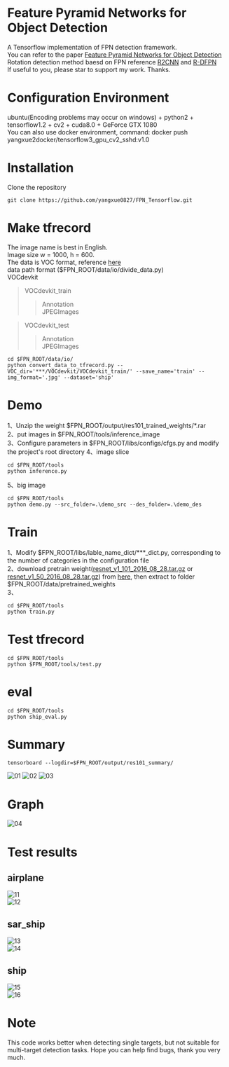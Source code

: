 # Feature Pyramid Networks for Object Detection
A Tensorflow implementation of FPN detection framework.    
You can refer to the paper [Feature Pyramid Networks for Object Detection](https://arxiv.org/abs/1612.03144)    
Rotation detection method baesd on FPN reference [R2CNN](https://github.com/yangxue0827/R2CNN_FPN_Tensorflow) and [R-DFPN](https://github.com/yangxue0827/R-DFPN_FPN_Tensorflow)  
If useful to you, please star to support my work. Thanks.     

# Configuration Environment
ubuntu(Encoding problems may occur on windows) + python2 + tensorflow1.2 + cv2 + cuda8.0 + GeForce GTX 1080      
You can also use docker environment, command: docker push yangxue2docker/tensorflow3_gpu_cv2_sshd:v1.0     

# Installation    
  Clone the repository    
  ```Shell    
  git clone https://github.com/yangxue0827/FPN_Tensorflow.git    
  ```       

# Make tfrecord   
The image name is best in English.   
Image size w = 1000, h = 600.    
The data is VOC format, reference [here](sample.xml)     
data path format  ($FPN_ROOT/data/io/divide_data.py)      
VOCdevkit  
>VOCdevkit_train  
>>Annotation  
>>JPEGImages   

>VOCdevkit_test   
>>Annotation   
>>JPEGImages   

  ```Shell    
  cd $FPN_ROOT/data/io/  
  python convert_data_to_tfrecord.py --VOC_dir='***/VOCdevkit/VOCdevkit_train/' --save_name='train' --img_format='.jpg' --dataset='ship'
  ```

# Demo          
1、Unzip the weight $FPN_ROOT/output/res101_trained_weights/*.rar    
2、put images in $FPN_ROOT/tools/inference_image   
3、Configure parameters in $FPN_ROOT/libs/configs/cfgs.py and modify the project's root directory 
4、image slice           
  ```Shell    
  cd $FPN_ROOT/tools
  python inference.py   
  ```     
5、big image      
  ```Shell    
  cd $FPN_ROOT/tools
  python demo.py --src_folder=.\demo_src --des_folder=.\demo_des      
  ``` 

  
# Train
1、Modify $FPN_ROOT/libs/lable_name_dict/***_dict.py, corresponding to the number of categories in the configuration file    
2、download pretrain weight([resnet_v1_101_2016_08_28.tar.gz](http://download.tensorflow.org/models/resnet_v1_101_2016_08_28.tar.gz) or [resnet_v1_50_2016_08_28.tar.gz](http://download.tensorflow.org/models/resnet_v1_50_2016_08_28.tar.gz)) from [here](https://github.com/yangxue0827/models/tree/master/slim), then extract to folder $FPN_ROOT/data/pretrained_weights    
3、    
  ```Shell    
  cd $FPN_ROOT/tools
  python train.py 
  ``` 

# Test tfrecord     
  ```Shell    
  cd $FPN_ROOT/tools    
  python $FPN_ROOT/tools/test.py  
  ``` 

# eval   
  ```Shell    
  cd $FPN_ROOT/tools   
  python ship_eval.py
  ```  

# Summary   
  ```Shell    
  tensorboard --logdir=$FPN_ROOT/output/res101_summary/
  ```    
![01](output/res101_summary/fast_rcnn_loss.bmp) 
![02](output/res101_summary/rpn_loss.bmp) 
![03](output/res101_summary/total_loss.bmp) 

# Graph
![04](graph.png) 

# Test results    
## airplane
![11](tools/test_result/00_gt.jpg)   
![12](tools/test_result/00_fpn.jpg)  
 
## sar_ship
![13](tools/test_result/01_gt.jpg)   
![14](tools/test_result/01_fpn.jpg)  

## ship
![15](tools/test_result/02_gt.jpg)    
![16](tools/test_result/02_fpn.jpg)      

# Note 
This code works better when detecting single targets, but not suitable for multi-target detection tasks. Hope you can help find bugs, thank you very much.    
    